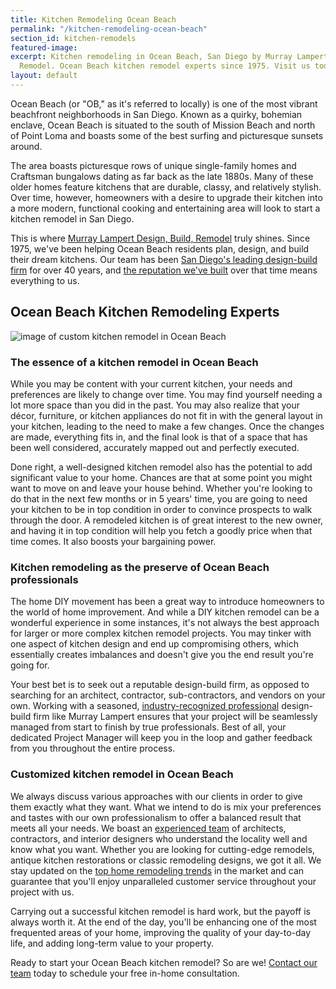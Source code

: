 ```yaml
---
title: Kitchen Remodeling Ocean Beach
permalink: "/kitchen-remodeling-ocean-beach"
section_id: kitchen-remodels
featured-image:
excerpt: Kitchen remodeling in Ocean Beach, San Diego by Murray Lampert Design, Build,
  Remodel. Ocean Beach kitchen remodel experts since 1975. Visit us today!
layout: default
---
```


Ocean Beach (or "OB," as it's referred to locally) is one of the most vibrant beachfront neighborhoods in San Diego. Known as a quirky, bohemian enclave, Ocean Beach is situated to the south of Mission Beach and north of Point Loma and boasts some of the best surfing and picturesque sunsets around.

The area boasts picturesque rows of unique single-family homes and Craftsman bungalows dating as far back as the late 1880s. Many of these older homes feature kitchens that are durable, classy, and relatively stylish. Over time, however, homeowners with a desire to upgrade their kitchen into a more modern, functional cooking and entertaining area will look to start a kitchen remodel in San Diego.

This is where [Murray Lampert Design, Build, Remodel](/) truly shines. Since 1975, we've been helping Ocean Beach residents plan, design, and build their dream kitchens. Our team has been [San Diego's leading design-build firm](/san-diego-design-build-contractors) for over 40 years, and [the reputation we've built](https://www.youtube.com/watch?v=RGn8ISNG-AY) over that time means everything to us.

## Ocean Beach Kitchen Remodeling Experts

![image of custom kitchen remodel in Ocean Beach](/uploads/keyes-kitchen-remodel-after.jpg "Ocean Beach Kitchen Remodel")

### The essence of a kitchen remodel in Ocean Beach

While you may be content with your current kitchen, your needs and preferences are likely to change over time. You may find yourself needing a lot more space than you did in the past. You may also realize that your décor, furniture, or kitchen appliances do not fit in with the general layout in your kitchen, leading to the need to make a few changes. Once the changes are made, everything fits in, and the final look is that of a space that has been well considered, accurately mapped out and perfectly executed.

Done right, a well-designed kitchen remodel also has the potential to add significant value to your home. Chances are that at some point you might want to move on and leave your house behind. Whether you're looking to do that in the next few months or in 5 years' time, you are going to need your kitchen to be in top condition in order to convince prospects to walk through the door. A remodeled kitchen is of great interest to the new owner, and having it in top condition will help you fetch a goodly price when that time comes. It also boosts your bargaining power.

### Kitchen remodeling as the preserve of Ocean Beach professionals

The home DIY movement has been a great way to introduce homeowners to the world of home improvement. And while a DIY kitchen remodel can be a wonderful experience in some instances, it's not always the best approach for larger or more complex kitchen remodel projects. You may tinker with one aspect of kitchen design and end up compromising others, which essentially creates imbalances and doesn't give you the end result you're going for.

Your best bet is to seek out a reputable design-build firm, as opposed to searching for an architect, contractor, sub-contractors, and vendors on your own. Working with a seasoned, [industry-recognized professional](/murray-lampert-recognized-among-north-americas-best) design-build firm like Murray Lampert ensures that your project will be seamlessly managed from start to finish by true professionals. Best of all, your dedicated Project Manager will keep you in the loop and gather feedback from you throughout the entire process.

### Customized kitchen remodel in Ocean Beach

We always discuss various approaches with our clients in order to give them exactly what they want. What we intend to do is mix your preferences and tastes with our own professionalism to offer a balanced result that meets all your needs. We boast an [experienced team](/about-murray-lampert-design-build-remodel/#team-members) of architects, contractors, and interior designers who understand the locality well and know what you want. Whether you are looking for cutting-edge remodels, antique kitchen restorations or classic remodeling designs, we got it all. We stay updated on the [top home remodeling trends](/hot-home-remodeling-trends-2018-ahp-video/) in the market and can guarantee that you'll enjoy unparalleled customer service throughout your project with us.

Carrying out a successful kitchen remodel is hard work, but the payoff is always worth it. At the end of the day, you'll be enhancing one of the most frequented areas of your home, improving the quality of your day-to-day life, and adding long-term value to your property.

Ready to start your Ocean Beach kitchen remodel? So are we! [Contact our team](#quick-contact) today to schedule your free in-home consultation.
